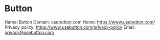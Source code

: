 
# Button

Name: Button
Domain: usebutton.com
Home: https://www.usebutton.com/
Privacy_policy: https://www.usebutton.com/privacy-policy
Email: privacy@usebutton.com
